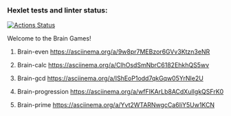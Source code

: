 ### Hexlet tests and linter status:
[![Actions Status](https://github.com/MarieMiatova/frontend-project-44/actions/workflows/hexlet-check.yml/badge.svg)](https://github.com/MarieMiatova/frontend-project-44/actions)




Welcome to the Brain Games!

1. Brain-even
   https://asciinema.org/a/9w8pr7MEBzor6GVv3Ktzn3eNR

2. Brain-calc
   https://asciinema.org/a/ClhOsdSmNbrC6182EhkhQS5wv

3. Brain-gcd
   https://asciinema.org/a/IShEoP1odd7qkGqw05YrNIe2U

4. Brain-progression
   https://asciinema.org/a/wfFlKArLb8ACdXulIgkQSFrK0

5. Brain-prime
   https://asciinema.org/a/Yvt2WTARNwgcCa6IiY5Uw1KCN   
